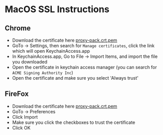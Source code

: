 # MacOS SSL Instructions

## Chrome

- Download the certificate here [proxy-pack.crt.pem](https://github.com/helpscout/proxy-pack/blob/develop/src/proxy-pack.crt.pem)
- GoTo -> Settings, then search for `Manage certificates`, click the link which will open KeychainAccess.app
- In KeychainAccess.app, Go to File -> Import Items, and import the file you downloaded
- Open the certificate in keychain access manager (you can search for `ACME Signing Authority Inc`)
- Open the certificate and make sure you select 'Always trust'

## FireFox

- Download the certificate here [proxy-pack.crt.pem](https://github.com/helpscout/proxy-pack/blob/develop/src/proxy-pack.crt.pem)
- GoTo -> Preferences
- Click Import
- Make sure you click the checkboxes to trust the certificate
- Click OK

